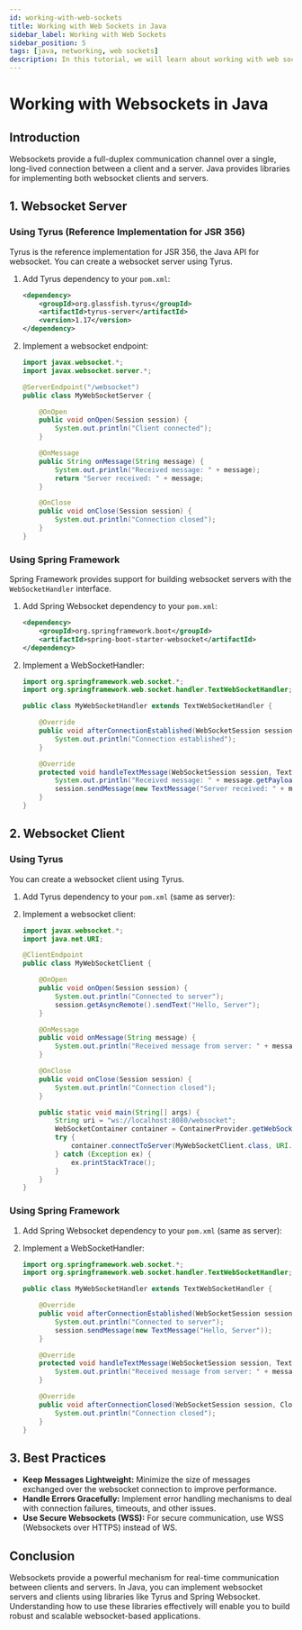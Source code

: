 ```yaml
---
id: working-with-web-sockets
title: Working with Web Sockets in Java
sidebar_label: Working with Web Sockets
sidebar_position: 5
tags: [java, networking, web sockets]
description: In this tutorial, we will learn about working with web sockets in Java. We will learn about how to create a web socket client and server in Java using the `WebSocket` API.
---
```


# Working with Websockets in Java

## Introduction

Websockets provide a full-duplex communication channel over a single, long-lived connection between a client and a server. Java provides libraries for implementing both websocket clients and servers.

## 1. Websocket Server

### Using Tyrus (Reference Implementation for JSR 356)

Tyrus is the reference implementation for JSR 356, the Java API for websocket. You can create a websocket server using Tyrus.

1. Add Tyrus dependency to your `pom.xml`:

    ```xml
    <dependency>
        <groupId>org.glassfish.tyrus</groupId>
        <artifactId>tyrus-server</artifactId>
        <version>1.17</version>
    </dependency>
    ```

2. Implement a websocket endpoint:

    ```java
    import javax.websocket.*;
    import javax.websocket.server.*;

    @ServerEndpoint("/websocket")
    public class MyWebSocketServer {

        @OnOpen
        public void onOpen(Session session) {
            System.out.println("Client connected");
        }

        @OnMessage
        public String onMessage(String message) {
            System.out.println("Received message: " + message);
            return "Server received: " + message;
        }

        @OnClose
        public void onClose(Session session) {
            System.out.println("Connection closed");
        }
    }
    ```

### Using Spring Framework

Spring Framework provides support for building websocket servers with the `WebSocketHandler` interface.

1. Add Spring Websocket dependency to your `pom.xml`:

    ```xml
    <dependency>
        <groupId>org.springframework.boot</groupId>
        <artifactId>spring-boot-starter-websocket</artifactId>
    </dependency>
    ```

2. Implement a WebSocketHandler:

    ```java
    import org.springframework.web.socket.*;
    import org.springframework.web.socket.handler.TextWebSocketHandler;

    public class MyWebSocketHandler extends TextWebSocketHandler {

        @Override
        public void afterConnectionEstablished(WebSocketSession session) throws Exception {
            System.out.println("Connection established");
        }

        @Override
        protected void handleTextMessage(WebSocketSession session, TextMessage message) throws Exception {
            System.out.println("Received message: " + message.getPayload());
            session.sendMessage(new TextMessage("Server received: " + message.getPayload()));
        }
    }
    ```

## 2. Websocket Client

### Using Tyrus

You can create a websocket client using Tyrus.

1. Add Tyrus dependency to your `pom.xml` (same as server):

2. Implement a websocket client:

    ```java
    import javax.websocket.*;
    import java.net.URI;

    @ClientEndpoint
    public class MyWebSocketClient {

        @OnOpen
        public void onOpen(Session session) {
            System.out.println("Connected to server");
            session.getAsyncRemote().sendText("Hello, Server");
        }

        @OnMessage
        public void onMessage(String message) {
            System.out.println("Received message from server: " + message);
        }

        @OnClose
        public void onClose(Session session) {
            System.out.println("Connection closed");
        }

        public static void main(String[] args) {
            String uri = "ws://localhost:8080/websocket";
            WebSocketContainer container = ContainerProvider.getWebSocketContainer();
            try {
                container.connectToServer(MyWebSocketClient.class, URI.create(uri));
            } catch (Exception ex) {
                ex.printStackTrace();
            }
        }
    }
    ```

### Using Spring Framework

1. Add Spring Websocket dependency to your `pom.xml` (same as server):

2. Implement a WebSocketHandler:

    ```java
    import org.springframework.web.socket.*;
    import org.springframework.web.socket.handler.TextWebSocketHandler;

    public class MyWebSocketHandler extends TextWebSocketHandler {

        @Override
        public void afterConnectionEstablished(WebSocketSession session) throws Exception {
            System.out.println("Connected to server");
            session.sendMessage(new TextMessage("Hello, Server"));
        }

        @Override
        protected void handleTextMessage(WebSocketSession session, TextMessage message) throws Exception {
            System.out.println("Received message from server: " + message.getPayload());
        }

        @Override
        public void afterConnectionClosed(WebSocketSession session, CloseStatus status) throws Exception {
            System.out.println("Connection closed");
        }
    }
    ```

## 3. Best Practices

- **Keep Messages Lightweight:** Minimize the size of messages exchanged over the websocket connection to improve performance.
- **Handle Errors Gracefully:** Implement error handling mechanisms to deal with connection failures, timeouts, and other issues.
- **Use Secure Websockets (WSS):** For secure communication, use WSS (Websockets over HTTPS) instead of WS.

## Conclusion

Websockets provide a powerful mechanism for real-time communication between clients and servers. In Java, you can implement websocket servers and clients using libraries like Tyrus and Spring Websocket. Understanding how to use these libraries effectively will enable you to build robust and scalable websocket-based applications.

